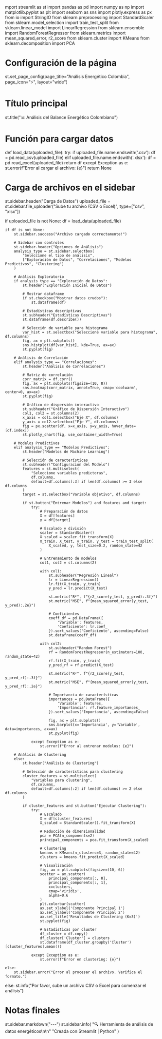 mport streamlit as st
import pandas as pd
import numpy as np
import matplotlib.pyplot as plt
import seaborn as sns
import plotly.express as px
from io import StringIO
from sklearn.preprocessing import StandardScaler
from sklearn.model_selection import train_test_split
from sklearn.linear_model import LinearRegression
from sklearn.ensemble import RandomForestRegressor
from sklearn.metrics import mean_squared_error, r2_score
from sklearn.cluster import KMeans
from sklearn.decomposition import PCA

# Configuración de la página
st.set_page_config(page_title="Análisis Energético Colombia", page_icon="⚡", layout="wide")

# Título principal
st.title("📊 Análisis del Balance Energético Colombiano")

# Función para cargar datos
def load_data(uploaded_file):
    try:
        if uploaded_file.name.endswith('.csv'):
            df = pd.read_csv(uploaded_file)
        elif uploaded_file.name.endswith('.xlsx'):
            df = pd.read_excel(uploaded_file)
        return df
    except Exception as e:
        st.error(f"Error al cargar el archivo: {e}")
        return None

# Carga de archivos en el sidebar
st.sidebar.header("Carga de Datos")
uploaded_file = st.sidebar.file_uploader("Sube tu archivo (CSV o Excel)", type=["csv", "xlsx"])

if uploaded_file is not None:
    df = load_data(uploaded_file)
    
    if df is not None:
        st.sidebar.success("Archivo cargado correctamente!")
        
        # Sidebar con controles
        st.sidebar.header("Opciones de Análisis")
        analysis_type = st.sidebar.selectbox(
            "Seleccione el tipo de análisis",
            ["Exploración de Datos", "Correlaciones", "Modelos Predictivos", "Clustering"]
        )

        # Análisis Exploratorio
        if analysis_type == "Exploración de Datos":
            st.header("Exploración Inicial de Datos")
            
            # Mostrar dataframe
            if st.checkbox("Mostrar datos crudos"):
                st.dataframe(df)
            
            # Estadísticas descriptivas
            st.subheader("Estadísticas Descriptivas")
            st.dataframe(df.describe())
            
            # Selección de variable para histograma
            var_hist = st.selectbox("Seleccione variable para histograma", df.columns)
            fig, ax = plt.subplots()
            sns.histplot(df[var_hist], kde=True, ax=ax)
            st.pyplot(fig)

        # Análisis de Correlación
        elif analysis_type == "Correlaciones":
            st.header("Análisis de Correlaciones")
            
            # Matriz de correlación
            corr_matrix = df.corr()
            fig, ax = plt.subplots(figsize=(10, 8))
            sns.heatmap(corr_matrix, annot=True, cmap='coolwarm', center=0, ax=ax)
            st.pyplot(fig)
            
            # Gráfico de dispersión interactivo
            st.subheader("Gráfico de Dispersión Interactivo")
            col1, col2 = st.columns(2)
            x_axis = col1.selectbox("Eje X", df.columns)
            y_axis = col2.selectbox("Eje Y", df.columns)
            fig = px.scatter(df, x=x_axis, y=y_axis, hover_data=[df.index])
            st.plotly_chart(fig, use_container_width=True)

        # Modelos Predictivos
        elif analysis_type == "Modelos Predictivos":
            st.header("Modelos de Machine Learning")
            
            # Selección de características
            st.subheader("Configuración del Modelo")
            features = st.multiselect(
                "Seleccione variables predictoras",
                df.columns,
                default=df.columns[:3] if len(df.columns) >= 3 else df.columns
            )
            target = st.selectbox("Variable objetivo", df.columns)
            
            if st.button("Entrenar Modelos") and features and target:
                try:
                    # Preparación de datos
                    X = df[features]
                    y = df[target]
                    
                    # Escalado y división
                    scaler = StandardScaler()
                    X_scaled = scaler.fit_transform(X)
                    X_train, X_test, y_train, y_test = train_test_split(
                        X_scaled, y, test_size=0.2, random_state=42
                    )
                    
                    # Entrenamiento de modelos
                    col1, col2 = st.columns(2)
                    
                    with col1:
                        st.subheader("Regresión Lineal")
                        lr = LinearRegression()
                        lr.fit(X_train, y_train)
                        y_pred = lr.predict(X_test)
                        
                        st.metric("R²", f"{r2_score(y_test, y_pred):.3f}")
                        st.metric("MSE", f"{mean_squared_error(y_test, y_pred):.2e}")
                        
                        # Coeficientes
                        coeff_df = pd.DataFrame({
                            'Variable': features,
                            'Coeficiente': lr.coef_
                        }).sort_values('Coeficiente', ascending=False)
                        st.dataframe(coeff_df)
                    
                    with col2:
                        st.subheader("Random Forest")
                        rf = RandomForestRegressor(n_estimators=100, random_state=42)
                        rf.fit(X_train, y_train)
                        y_pred_rf = rf.predict(X_test)
                        
                        st.metric("R²", f"{r2_score(y_test, y_pred_rf):.3f}")
                        st.metric("MSE", f"{mean_squared_error(y_test, y_pred_rf):.2e}")
                        
                        # Importancia de características
                        importances = pd.DataFrame({
                            'Variable': features,
                            'Importancia': rf.feature_importances_
                        }).sort_values('Importancia', ascending=False)
                        
                        fig, ax = plt.subplots()
                        sns.barplot(x='Importancia', y='Variable', data=importances, ax=ax)
                        st.pyplot(fig)
                
                except Exception as e:
                    st.error(f"Error al entrenar modelos: {e}")

        # Análisis de Clustering
        else:
            st.header("Análisis de Clustering")
            
            # Selección de características para clustering
            cluster_features = st.multiselect(
                "Variables para clustering",
                df.columns,
                default=df.columns[:2] if len(df.columns) >= 2 else df.columns
            )
            
            if cluster_features and st.button("Ejecutar Clustering"):
                try:
                    # Escalado
                    X = df[cluster_features]
                    X_scaled = StandardScaler().fit_transform(X)
                    
                    # Reducción de dimensionalidad
                    pca = PCA(n_components=2)
                    principal_components = pca.fit_transform(X_scaled)
                    
                    # Clustering
                    kmeans = KMeans(n_clusters=3, random_state=42)
                    clusters = kmeans.fit_predict(X_scaled)
                    
                    # Visualización
                    fig, ax = plt.subplots(figsize=(10, 6))
                    scatter = ax.scatter(
                        principal_components[:, 0], 
                        principal_components[:, 1], 
                        c=clusters, 
                        cmap='viridis',
                        alpha=0.6
                    )
                    plt.colorbar(scatter)
                    ax.set_xlabel('Componente Principal 1')
                    ax.set_ylabel('Componente Principal 2')
                    ax.set_title('Resultados de Clustering (K=3)')
                    st.pyplot(fig)
                    
                    # Estadísticas por cluster
                    df_cluster = df.copy()
                    df_cluster['Cluster'] = clusters
                    st.dataframe(df_cluster.groupby('Cluster')[cluster_features].mean())
                
                except Exception as e:
                    st.error(f"Error en clustering: {e}")

    else:
        st.sidebar.error("Error al procesar el archivo. Verifica el formato.")
else:
    st.info("Por favor, sube un archivo CSV o Excel para comenzar el análisis")

# Notas finales
st.sidebar.markdown("---")
st.sidebar.info(
    "🔍 Herramienta de análisis de datos energéticos\n\n"
    "Creada con Streamlit | Python"
)
